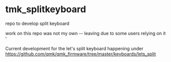 # tmk_splitkeyboard
repo to develop split keyboard 


work on this repo was not my own -- leaving due to some users relying on it '

Current development for the let's split keyboard happening under https://github.com/qmk/qmk_firmware/tree/master/keyboards/lets_split
